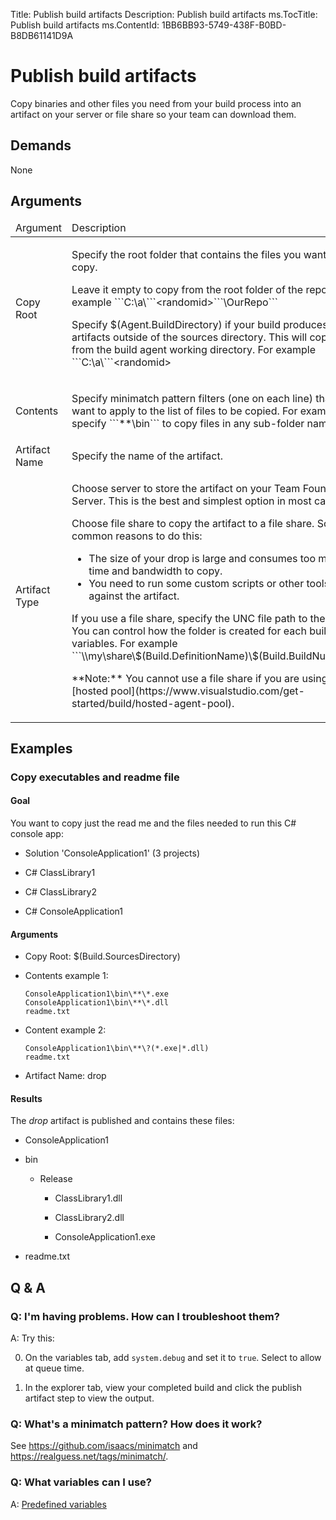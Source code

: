 Title: Publish build artifacts
Description: Publish build artifacts
ms.TocTitle: Publish build artifacts
ms.ContentId: 1BB6BB93-5749-438F-B0BD-B8DB61141D9A

# Publish build artifacts

Copy binaries and other files you need from your build process into an artifact on your server or file share so your team can download them.

## Demands

None

## Arguments

<table>
<thead>
<tr>
<td>Argument</td>
<td>Description</td>
</tr>
</thead>
<tr>
<td>Copy Root</td>
<td>
<p>Specify the root folder that contains the files you want to copy.</p>
<p>Leave it empty to copy from the root folder of the repo. For example ```C:\a\```&lt;randomid&gt;```\OurRepo```</p>
<p>Specify $(Agent.BuildDirectory) if your build produces artifacts outside of the sources directory. This will copy files from the build agent working directory. For example ```C:\a\```&lt;randomid&gt;</p>
</td>
</tr>
<tr>
<td>Contents</td>
<td><p>Specify minimatch pattern filters (one on each line) that you want to apply to the list of files to be copied. For example, specify ```**\bin``` to copy files in any sub-folder named bin.</p>
</td>
</tr>
<tr>
<td>Artifact Name</td>
<td>Specify the name of the artifact.</td>
</tr>
<tr>
<td>Artifact Type</td>
<td>
<p>Choose server to store the artifact on your Team Foundation Server. This is the best and simplest option in most cases.</p>
<p>Choose file share to copy the artifact to a file share. Some common reasons to do this:</p>
<ul>
<li>The size of your drop is large and consumes too much time and bandwidth to copy.</li>
<li>You need to run some custom scripts or other tools against the artifact.</li>
</ul>
<p>
If you use a file share, specify the UNC file path to the folder. You can control how the folder is created for each build using variables. For example ```\\my\share\$(Build.DefinitionName)\$(Build.BuildNumber)```. 
</p>
<p>**Note:** You cannot use a file share if you are using the [hosted pool](https://www.visualstudio.com/get-started/build/hosted-agent-pool).</p>
</td>
</tr>
</table>

## Examples

### Copy executables and readme file

#### Goal

You want to copy just the read me and the files needed to run this C# console app:

 * Solution 'ConsoleApplication1' (3 projects)

  - C# ClassLibrary1

  - C# ClassLibrary2

  - C# ConsoleApplication1   

#### Arguments

 * Copy Root: $(Build.SourcesDirectory)

 * Contents example 1: 

   ```
   ConsoleApplication1\bin\**\*.exe
   ConsoleApplication1\bin\**\*.dll
   readme.txt
   ```

 * Content example 2:

   ```
   ConsoleApplication1\bin\**\?(*.exe|*.dll)
   readme.txt
   ```

 * Artifact Name: drop

#### Results

The *drop* artifact is published and contains these files:

 * ConsoleApplication1

  - bin

    * Release

      - ClassLibrary1.dll

      - ClassLibrary2.dll

      - ConsoleApplication1.exe

 * readme.txt

## Q & A

<!-- BEGINSECTION class="md-qanda" -->

### Q: I'm having problems. How can I troubleshoot them?

A: Try this:

 0. On the variables tab, add ```system.debug``` and set it to ```true```. Select to allow at queue time.

 0. In the explorer tab, view your completed build and click the publish artifact step to view the output.

### Q: What's a minimatch pattern? How does it work?

See https://github.com/isaacs/minimatch and https://realguess.net/tags/minimatch/.

### Q: What variables can I use? 

A: [Predefined variables](/library/vs/alm/build/scripts/variables.md)

<!-- ENDSECTION -->